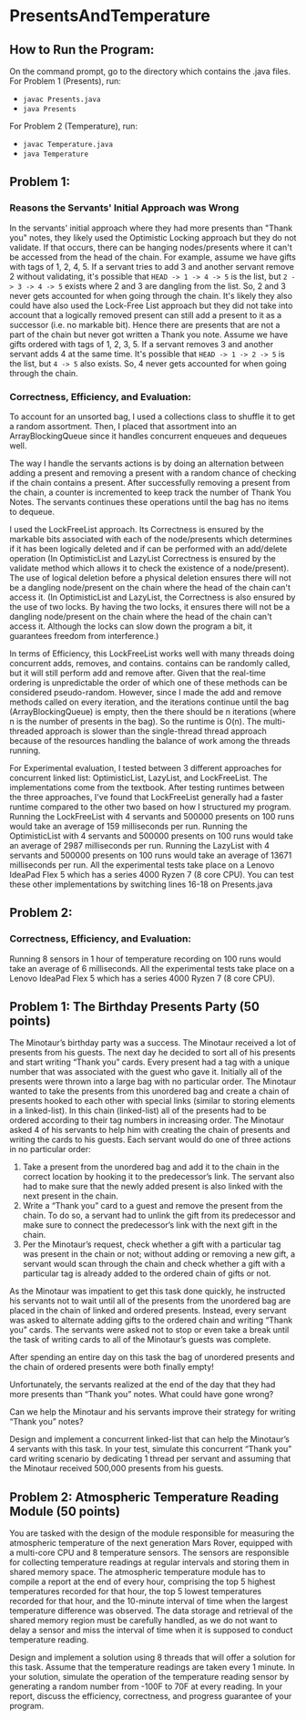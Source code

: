 # PresentsAndTemperature
## How to Run the Program:
On the command prompt, go to the directory which contains the .java files.
For Problem 1 (Presents), run:
- `javac Presents.java`
- `java Presents`

For Problem 2 (Temperature), run:
- `javac Temperature.java`
- `java Temperature`

## Problem 1:
### Reasons the Servants' Initial Approach was Wrong
In the servants' initial approach where they had more presents than "Thank you" notes, they likely used the Optimistic Locking approach but they do not validate. If that occurs, there can be hanging nodes/presents where it can't be accessed from the head of the chain. For example, assume we have gifts with tags of 1, 2, 4, 5. If a servant tries to add 3 and another servant remove 2 without validating, it's possible that `HEAD -> 1 -> 4 -> 5` is the list, but `2 -> 3 -> 4 -> 5` exists where 2 and 3 are dangling from the list. So, 2 and 3 never gets accounted for when going through the chain. It's likely they also could have also used the Lock-Free List approach but they did not take into account that a logically removed present can still add a present to it as a successor (i.e. no markable bit). Hence there are presents that are not a part of the chain but never got written a Thank you note. Assume we have gifts ordered with tags of 1, 2, 3, 5. If a servant removes 3 and another servant adds 4 at the same time. It's possible that `HEAD -> 1 -> 2 -> 5` is the list, but `4 -> 5` also exists. So, 4 never gets accounted for when going through the chain.

### Correctness, Efficiency, and Evaluation:
To account for an unsorted bag, I used a collections class to shuffle it to get a random assortment. Then, I placed that assortment into an ArrayBlockingQueue since it handles concurrent enqueues and dequeues well.

The way I handle the servants actions is by doing an alternation between adding a present and removing a present with a random chance of checking if the chain contains a present. After successfully removing a present from the chain, a counter is incremented to keep track the number of Thank You Notes. The servants continues these operations until the bag has no items to dequeue.

I used the LockFreeList approach. Its Correctness is ensured by the markable bits associated with each of the node/presents which determines if it has been logically deleted and if can be performed with an add/delete operation (In OptimisticList and LazyList Correctness is ensured by the validate method which allows it to check the existence of a node/present). The use of logical deletion before a physical deletion ensures there will not be a dangling node/present on the chain where the head of the chain can't access it. (In OptimisticList and LazyList, the Correctness is also ensured by the use of two locks. By having the two locks, it ensures there will not be a dangling node/present on the chain where the head of the chain can't access it. Although the locks can slow down the program a bit, it guarantees freedom from interference.)

In terms of Efficiency, this LockFreeList works well with many threads doing concurrent adds, removes, and contains. contains can be randomly called, but it will still perform add and remove after. Given that the real-time ordering is unpredictable the order of which one of these methods can be considered pseudo-random. However, since I made the add and remove methods called on every iteration, and the iterations continue until the bag (ArrayBlockingQueue) is empty, then the there should be n iterations (where n is the number of presents in the bag). So the runtime is O(n). The multi-threaded approach is slower than the single-thread thread approach because of the resources handling the balance of work among the threads running.

For Experimental evaluation, I tested between 3 different approaches for concurrent linked list: OptimisticList, LazyList, and LockFreeList. The implementations come from the textbook. After testing runtimes between the three approaches, I've found that LockFreeList generally had a faster runtime compared to the other two based on how I structured my program. Running the LockFreeList with 4 servants and 500000 presents on 100 runs would take an average of 159 milliseconds per run. Running the OptimisticList with 4 servants and 500000 presents on 100 runs would take an average of 2987 milliseconds per run. Running the LazyList with 4 servants and 500000 presents on 100 runs would take an average of 13671 milliseconds per run. All the experimental tests take place on a Lenovo IdeaPad Flex 5 which has a series 4000 Ryzen 7 (8 core CPU). You can test these other implementations by switching lines 16-18 on Presents.java

## Problem 2:
### Correctness, Efficiency, and Evaluation:
Running 8 sensors in 1 hour of temperature recording on 100 runs would take an average of 6 milliseconds. All the experimental tests take place on a Lenovo IdeaPad Flex 5 which has a series 4000 Ryzen 7 (8 core CPU).

## Problem 1: The Birthday Presents Party (50 points)

The Minotaur’s birthday party was a success. The Minotaur received a lot of presents from his guests. The next day he decided to sort all of his presents and start writing “Thank you” cards. Every present had a tag with a unique number that was associated with the guest who gave it. Initially all of the presents were thrown into a large bag with no particular order. The Minotaur wanted to take the presents from this unordered bag and create a chain of presents hooked to each other with special links (similar to storing elements in a linked-list). In this chain (linked-list) all of the presents had to be ordered according to their tag numbers in increasing order. The Minotaur asked 4 of his servants to help him with creating the chain of presents and writing the cards to his guests. Each servant would do one of three actions in no particular order:

   1) Take a present from the unordered bag and add it to the chain in the correct location by hooking it to the predecessor’s link. The servant also had to make sure that the newly added present is also linked with the next present in the chain.
   2) Write a “Thank you” card to a guest and remove the present from the chain. To do so, a servant had to unlink the gift from its predecessor and make sure to connect the predecessor’s link with the next gift in the chain.
   3) Per the Minotaur’s request, check whether a gift with a particular tag was present in the chain or not; without adding or removing a new gift, a servant would scan through the chain and check whether a gift with a particular tag is already added to the ordered chain of gifts or not.

As the Minotaur was impatient to get this task done quickly, he instructed his servants not to wait until all of the presents from the unordered bag are placed in the chain of linked and ordered presents. Instead, every servant was asked to alternate adding gifts to the ordered chain and writing “Thank you” cards. The servants were asked not to stop or even take a break until the task of writing cards to all of the Minotaur’s guests was complete.

After spending an entire day on this task the bag of unordered presents and the chain of ordered presents were both finally empty!

Unfortunately, the servants realized at the end of the day that they had more presents than “Thank you” notes. What could have gone wrong?

Can we help the Minotaur and his servants improve their strategy for writing “Thank you” notes?

Design and implement a concurrent linked-list that can help the Minotaur’s 4 servants with this task. In your test, simulate this concurrent “Thank you” card writing scenario by dedicating 1 thread per servant and assuming that the Minotaur received 500,000 presents from his guests.

 

## Problem 2: Atmospheric Temperature Reading Module (50 points)

You are tasked with the design of the module responsible for measuring the atmospheric temperature of the next generation Mars Rover, equipped with a multi-core CPU and 8 temperature sensors. The sensors are responsible for collecting temperature readings at regular intervals and storing them in shared memory space. The atmospheric temperature module has to compile a report at the end of every hour, comprising the top 5 highest temperatures recorded for that hour, the top 5 lowest temperatures recorded for that hour, and the 10-minute interval of time when the largest temperature difference was observed. The data storage and retrieval of the shared memory region must be carefully handled, as we do not want to delay a sensor and miss the interval of time when it is supposed to conduct temperature reading. 

Design and implement a solution using 8 threads that will offer a solution for this task. Assume that the temperature readings are taken every 1 minute. In your solution, simulate the operation of the temperature reading sensor by generating a random number from -100F to 70F at every reading. In your report, discuss the efficiency, correctness, and progress guarantee of your program.
